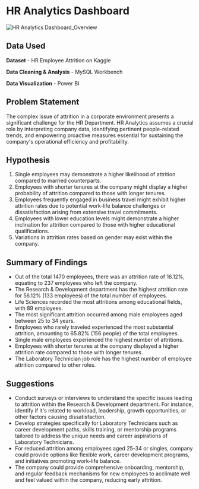 # HR Analytics Dashboard 
![HR Analytics Dashboard_Overview](https://github.com/shabmei/HR-Analytics/assets/143242186/e34b7105-e5b2-4324-bbfe-40b8491ed0d6)

## Data Used
**Dataset** - HR Employee Attrition on Kaggle

**Data Cleaning & Analysis** - MySQL Workbench

**Data Visualization** - Power BI

## Problem Statement
The complex issue of attrition in a corporate environment presents a significant challenge for the HR Department. HR Analytics assumes a crucial role by interpreting company data, identifying pertinent people-related trends, and empowering proactive measures essential for sustaining the company's operational efficiency and profitability.

## Hypothesis
1. Single employees may demonstrate a higher likelihood of attrition compared to married counterparts.
2. Employees with shorter tenures at the company might display a higher probability of attrition compared to those with longer tenures.
3. Employees frequently engaged in business travel might exhibit higher attrition rates due to potential work-life balance challenges or dissatisfaction arising from extensive travel commitments.
4. Employees with lower education levels might demonstrate a higher inclination for attrition compared to those with higher educational qualifications.
5. Variations in attrition rates based on gender may exist within the company.

## Summary of Findings
- Out of the total 1470 employees, there was an attrition rate of 16.12%, equating to 237 employees who left the company.
- The Research & Development department has the highest attrition rate for 56.12% (133 employees) of the total number of employees.
- Life Sciences recorded the most attritions among educational fields, with 89 employees.
- The most significant attrition occurred among male employees aged between 25 to 34 years.
- Employees who rarely traveled experienced the most substantial attrition, amounting to 65.82% (156 people) of the total employees.
- Single male employees experienced the highest number of attritions.
- Employees with shorter tenures at the company displayed a higher attrition rate compared to those with longer tenures.
- The Laboratory Technician job role has the highest number of employee attrition compared to other roles.

## Suggestions
- Conduct surveys or interviews to understand the specific issues leading to attrition within the Research & Development department. For instance, identify if it's related to workload, leadership, growth opportunities, or other factors causing dissatisfaction.
- Develop strategies specifically for Laboratory Technicians such as career development paths, skills training, or mentorship programs tailored to address the unique needs and career aspirations of Laboratory Technicians.
- For reduced attrition among employees aged 25-34 or singles, company could provide options like flexible work, career development programs, and initiatives promoting work-life balance.
- The company could provide comprehensive onboarding, mentorship, and regular feedback mechanisms for new employees to acclimate well and feel valued within the company, reducing early attrition.
